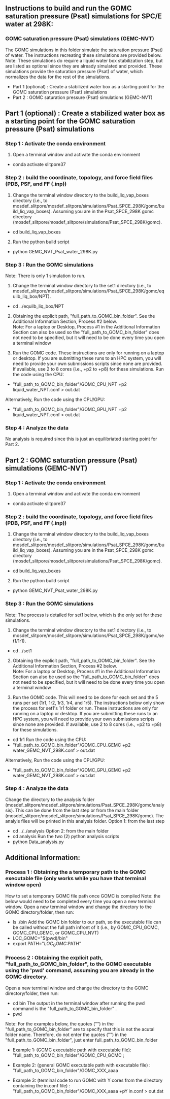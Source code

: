 
## Instructions to build and run the GOMC saturation pressure (Psat) simulations for SPC/E water at 298K: 

###  GOMC saturation pressure (Psat) simulations (GEMC-NVT)
The GOMC simulations in this folder simulate the saturation pressure (Psat) of water. The instructions recreating these simulations are provided below.
Note: These simulations do require a liquid water box stabilization step, but are listed as optional since they are already simulated and provided.  These simulations provide the saturation pressure (Psat) of water, which normalizes the data for the rest of the simulations.
* Part 1 (optional) : Create a stabilized water box as a starting point for the GOMC saturation pressure (Psat) simulations
* Part 2 : GOMC saturation pressure (Psat) simulations (GEMC-NVT)



## Part 1 (optional) : Create a stabilized water box as a starting point for the GOMC saturation pressure (Psat) simulations

### Step 1 : Activate the conda environment
1) Open a terminal window and activate the conda environment
* conda activate slitpore37


### Step 2 : build the coordinate, topology, and force field files (PDB, PSF, and FF (.inp))
1) Change the terminal window directory to the build_liq_vap_boxes directory (i.e., to mosdef_slitpore/mosdef_slitpore/simulations/Psat_SPCE_298K/gomc/build_liq_vap_boxes). Assuming you are in the Psat_SPCE_298K gomc directory (mosdef_slitpore/mosdef_slitpore/simulations/Psat_SPCE_298K/gomc).
* cd build_liq_vap_boxes

2) Run the python build script
* python GEMC_NVT_Psat_water_298K.py


### Step 3 : Run the GOMC simulations
Note: There is only 1 simulation to run. 

1) Change the terminal window directory to the set1 directory (i.e., to  mosdef_slitpore/mosdef_slitpore/simulations/Psat_SPCE_298K/gomc/equilb_liq_box/NPT). 
* cd ../equilb_liq_box/NPT

2) Obtaining the explicit path, "full_path_to_GOMC_bin_folder".  See the Additional Information Section, Process #2 below.  
Note:  For a laptop or Desktop, Process #1 in the Additional Information Section can also be used so the "full_path_to_GOMC_bin_folder" does not need to be specified, but it will need to be done every time you open a terminal window

3) Run the GOMC code.  These instructions are only for running on a laptop or desktop. If you are submitting these runs to an HPC system, you will need to provide your own submissions scripts since none are provided. If available, use 2 to 8 cores (i.e., +p2 to +p8) for these simulations.
Run the code using the CPU:
* "full_path_to_GOMC_bin_folder"/GOMC_CPU_NPT +p2 liquid_water_NPT.conf > out.dat     

Alternatively, Run the code using the CPU/GPU:
* "full_path_to_GOMC_bin_folder"/GOMC_GPU_NPT +p2 liquid_water_NPT.conf  > out.dat     


### Step 4 : Analyze the data
No analysis is required since this is just an equilibriated starting point for Part 2.



## Part 2 : GOMC saturation pressure (Psat) simulations (GEMC-NVT)

### Step 1 : Activate the conda environment
1) Open a terminal window and activate the conda environment
* conda activate slitpore37


### Step 2 : build the coordinate, topology, and force field files (PDB, PSF, and FF (.inp))
1) Change the terminal window directory to the build_liq_vap_boxes directory (i.e., to mosdef_slitpore/mosdef_slitpore/simulations/Psat_SPCE_298K/gomc/build_liq_vap_boxes). Assuming you are in the Psat_SPCE_298K gomc directory (mosdef_slitpore/mosdef_slitpore/simulations/Psat_SPCE_298K/gomc).
* cd build_liq_vap_boxes

2) Run the python build script
* python GEMC_NVT_Psat_water_298K.py


### Step 3 : Run the GOMC simulations
Note: The process is detailed for set1 below, which is the only set for these simulations.

1) Change the terminal window directory to the set1 directory (i.e., to  mosdef_slitpore/mosdef_slitpore/simulations/Psat_SPCE_298K/gomc/set1/1r1). 
* cd ../set1

2) Obtaining the explicit path, "full_path_to_GOMC_bin_folder".  See the Additional Information Section, Process #2 below.  
Note:  For a laptop or Desktop, Process #1 in the Additional Information Section can also be used so the "full_path_to_GOMC_bin_folder" does not need to be specified, but it will need to be done every time you open a terminal window

3) Run the GOMC code.  This will need to be done for each set and the 5 runs per set (1r1, 1r2, 1r3, 1r4, and 1r5).
The instructions below only show the process for set1's 1r1 folder or run.  These instructions are only for running on a laptop or desktop. If you are submitting these runs to an HPC system, you will need to provide your own submissions scripts since none are provided. If available, use 2 to 8 cores (i.e., +p2 to +p8) for these simulations.
* cd 1r1
Run the code using the CPU:
* "full_path_to_GOMC_bin_folder"/GOMC_CPU_GEMC +p2 water_GEMC_NVT_298K.conf > out.dat     

Alternatively, Run the code using the CPU/GPU:
* "full_path_to_GOMC_bin_folder"/GOMC_GPU_GEMC +p2 water_GEMC_NVT_298K.conf  > out.dat     



### Step 4 : Analyze the data
Change the directory to the analysis folder (mosdef_slitpore/mosdef_slitpore/simulations/Psat_SPCE_298K/gomc/analysis). This can be done from the last step or from the main folder (mosdef_slitpore/mosdef_slitpore/simulations/Psat_SPCE_298K/gomc).  The analyis files will be printed in this analysis folder.
Option 1: from the last step
* cd ../../analysis
Option 2: from the main folder
* cd analysis
Run the two (2) python analysis scripts
* python Data_analysis.py







## Additional Information: 

### Process 1 : Obtaining the a temporary path to the GOMC executable file (only works while you have that terminal window open)
How to set a temporary GOMC file path once GOMC is compiled
Note: the below would need to be completed every time you open a new terminal window.
Open a new terminal window and change the directory to the GOMC directory/folder, then run:
* ls ./bin 
Add the GOMC bin folder to our path, so the executable file can be called without the full path infront of it (i.e., by GOMC_CPU_GCMC, GOMC_CPU_GEMC, or GOMC_CPU_NVT)
* LOC_GOMC="$(pwd)/bin" 
* export PATH="${LOC_GOMC}:$PATH"
  

### Process 2 : Obtaining the explicit path, "full_path_to_GOMC_bin_folder", to the GOMC executable using the 'pwd' command, assuming you are already in the GOMC directory.  
Open a new terminal window and change the directory to the GOMC directory/folder, then run:
* cd bin
The output in the terminal window after running the pwd command is the "full_path_to_GOMC_bin_folder" .
* pwd

Note: For the examples below, the quotes ("") in the "full_path_to_GOMC_bin_folder" are to specify that this is not the acutal folder name. Therefore, do not enter the quotes ("") in the "full_path_to_GOMC_bin_folder", just enter full_path_to_GOMC_bin_folder
* Example 1: (GCMC executable path with executable file): "full_path_to_GOMC_bin_folder"/GOMC_CPU_GCMC ;
 
* Example 2: (general GOMC executable path with executable file) : "full_path_to_GOMC_bin_folder"/GOMC_XXX_aaaa

* Example 3: (terminal code to run GOMC with Y cores from the directory containing the in.conf file) :  "full_path_to_GOMC_bin_folder"/GOMC_XXX_aaaa +pY in.conf > out.dat  
